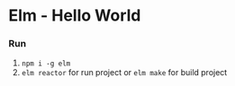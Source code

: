 # Elm - Hello World

### Run

1. `npm i -g elm`
2. `elm reactor` for run project or `elm make` for build project
